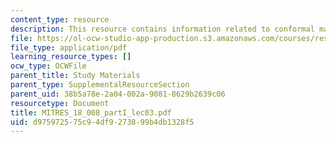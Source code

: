 ```yaml
---
content_type: resource
description: This resource contains information related to conformal mappings.
file: https://ol-ocw-studio-app-production.s3.amazonaws.com/courses/res-18-008-calculus-revisited-complex-variables-differential-equations-and-linear-algebra-fall-2011/d975972575c94df9273899b4db1328f5_MITRES_18_008_partI_lec03.pdf
file_type: application/pdf
learning_resource_types: []
ocw_type: OCWFile
parent_title: Study Materials
parent_type: SupplementalResourceSection
parent_uid: 38b5a78e-2a04-002a-9081-8629b2639c06
resourcetype: Document
title: MITRES_18_008_partI_lec03.pdf
uid: d9759725-75c9-4df9-2738-99b4db1328f5
---
```

